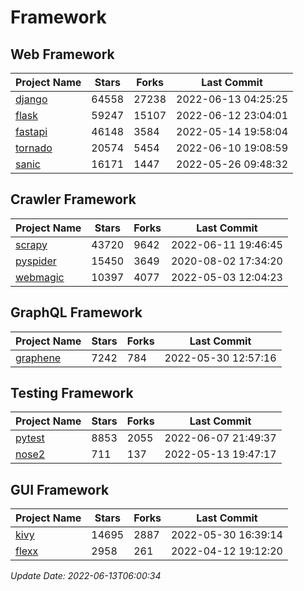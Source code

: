 # Framework

## Web Framework
| Project Name | Stars | Forks | Last Commit |
| ------------ | ----- | ----- | ----------- |
| [django](https://github.com/django/django) | 64558 | 27238 | 2022-06-13 04:25:25 |
| [flask](https://github.com/pallets/flask) | 59247 | 15107 | 2022-06-12 23:04:01 |
| [fastapi](https://github.com/tiangolo/fastapi) | 46148 | 3584 | 2022-05-14 19:58:04 |
| [tornado](https://github.com/tornadoweb/tornado) | 20574 | 5454 | 2022-06-10 19:08:59 |
| [sanic](https://github.com/sanic-org/sanic) | 16171 | 1447 | 2022-05-26 09:48:32 |

## Crawler Framework
| Project Name | Stars | Forks | Last Commit |
| ------------ | ----- | ----- | ----------- |
| [scrapy](https://github.com/scrapy/scrapy) | 43720 | 9642 | 2022-06-11 19:46:45 |
| [pyspider](https://github.com/binux/pyspider) | 15450 | 3649 | 2020-08-02 17:34:20 |
| [webmagic](https://github.com/code4craft/webmagic) | 10397 | 4077 | 2022-05-03 12:04:23 |

## GraphQL Framework
| Project Name | Stars | Forks | Last Commit |
| ------------ | ----- | ----- | ----------- |
| [graphene](https://github.com/graphql-python/graphene) | 7242 | 784 | 2022-05-30 12:57:16 |

## Testing Framework
| Project Name | Stars | Forks | Last Commit |
| ------------ | ----- | ----- | ----------- |
| [pytest](https://github.com/pytest-dev/pytest) | 8853 | 2055 | 2022-06-07 21:49:37 |
| [nose2](https://github.com/nose-devs/nose2) | 711 | 137 | 2022-05-13 19:47:17 |

## GUI Framework
| Project Name | Stars | Forks | Last Commit |
| ------------ | ----- | ----- | ----------- |
| [kivy](https://github.com/kivy/kivy) | 14695 | 2887 | 2022-05-30 16:39:14 |
| [flexx](https://github.com/flexxui/flexx) | 2958 | 261 | 2022-04-12 19:12:20 |

*Update Date: 2022-06-13T06:00:34*